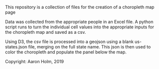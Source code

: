 This repository is a collection of files for the creation of a choropleth map page

Data was collected from the appropriate people in an Excel file. A python script runs
to turn the individual cell values into the appropriate inputs for the choropleth map
and saved as a csv.

Using D3, the csv file is processed into a geojson using a blank us-states.json file,
merging on the full state name. This json is then used to color the choropleth and 
populate the panel below the map.

Copyright: Aaron Holm, 2019
